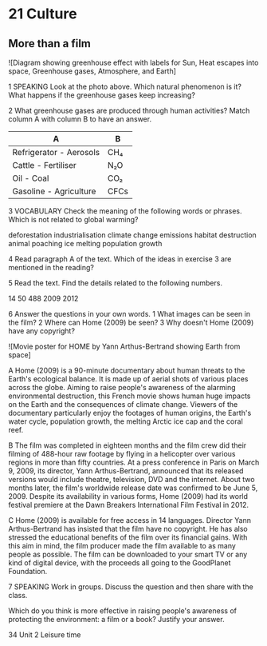 # 21 Culture

## More than a film

![Diagram showing greenhouse effect with labels for Sun, Heat escapes into space, Greenhouse gases, Atmosphere, and Earth]

1 SPEAKING Look at the photo above. Which natural phenomenon is it? What happens if the greenhouse gases keep increasing?

2 What greenhouse gases are produced through human activities? Match column A with column B to have an answer.

| A | B |
|---|---|
| Refrigerator - Aerosols | CH₄ |
| Cattle - Fertiliser | N₂O |
| Oil - Coal | CO₂ |
| Gasoline - Agriculture | CFCs |

3 VOCABULARY Check the meaning of the following words or phrases. Which is not related to global warming?

deforestation industrialisation climate change
emissions habitat destruction animal poaching
ice melting population growth

4 Read paragraph A of the text. Which of the ideas in exercise 3 are mentioned in the reading?

5 Read the text. Find the details related to the following numbers.

14 50 488 2009 2012

6 Answer the questions in your own words.
1 What images can be seen in the film?
2 Where can Home (2009) be seen?
3 Why doesn't Home (2009) have any copyright?

![Movie poster for HOME by Yann Arthus-Bertrand showing Earth from space]

A Home (2009) is a 90-minute documentary about human threats to the Earth's ecological balance. It is made up of aerial shots of various places across the globe. Aiming to raise people's awareness of the alarming environmental destruction, this French movie shows human huge impacts on the Earth and the consequences of climate change. Viewers of the documentary particularly enjoy the footages of human origins, the Earth's water cycle, population growth, the melting Arctic ice cap and the coral reef.

B The film was completed in eighteen months and the film crew did their filming of 488-hour raw footage by flying in a helicopter over various regions in more than fifty countries. At a press conference in Paris on March 9, 2009, its director, Yann Arthus-Bertrand, announced that its released versions would include theatre, television, DVD and the internet. About two months later, the film's worldwide release date was confirmed to be June 5, 2009. Despite its availability in various forms, Home (2009) had its world festival premiere at the Dawn Breakers International Film Festival in 2012.

C Home (2009) is available for free access in 14 languages. Director Yann Arthus-Bertrand has insisted that the film have no copyright. He has also stressed the educational benefits of the film over its financial gains. With this aim in mind, the film producer made the film available to as many people as possible. The film can be downloaded to your smart TV or any kind of digital device, with the proceeds all going to the GoodPlanet Foundation.

7 SPEAKING Work in groups. Discuss the question and then share with the class.

Which do you think is more effective in raising people's awareness of protecting the environment: a film or a book? Justify your answer.

34 Unit 2 Leisure time